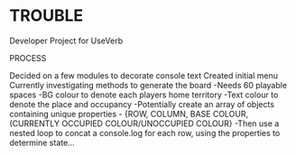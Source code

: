 # TROUBLE
 Developer Project for UseVerb


PROCESS

Decided on a few modules to decorate console text
Created initial menu
Currently investigating methods to generate the board
	-Needs 60 playable spaces
 		-BG colour to denote each players home territory
 		-Text colour to denote the place and occupancy
	-Potentially create an array of objects containing unique properties
		- {ROW, COLUMN, BASE COLOUR, (CURRENTLY OCCUPIED COLOUR/UNOCCUPIED COLOUR}
		-Then use a nested loop to concat a console.log for each row, using the properties to determine state...